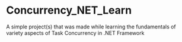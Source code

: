 # Concurrency_NET_Learn
A simple project(s) that was made while learning the fundamentals of variety aspects of Task Concurrency in .NET Framework
